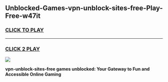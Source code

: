 
## Unblocked-Games-vpn-unblock-sites-free-Play-Free-w47it
<h3>
<a href="https://premium76.site?title=vpn-unblock-sites-free&ref=12A">CLICK TO PLAY</a></h3>
<hr>

<h3>
<a href="https://premium76.site?title=vpn-unblock-sites-free&ref=12A">CLICK 2 PLAY</a>
  
</h3>

<a href="https://premium76.site?title=vpn-unblock-sites-free&ref=12A"><img src="https://clearcache.store/games.png"></a>


**vpn-unblock-sites-free games unblocked: Your Gateway to Fun and Accessible Online Gaming**

